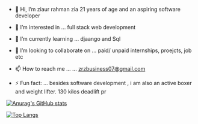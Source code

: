 - 👋 Hi, I’m ziaur rahman zia 21 years of age and an aspiring software developer
- 👀 I’m interested in ... full stack web development
- 🌱 I’m currently learning ... djaango and Sql
- 💞️ I’m looking to collaborate on ... paid/ unpaid internships, proejcts, job etc
- 📫 How to reach me ...
                      ... zrzbusiness07@gmail.com

- ⚡ Fun fact: ... besides software development , i am also an active boxer and weight lifter. 130 kilos deadlift pr 

[![Anurag's GitHub stats](https://github-readme-stats.vercel.app/api?username=ziaur07&show_icons=true&theme=radical&hide=issues)](https://github.com/ziaur07&show_icons=true&theme=radical/github-readme-stats)


[![Top Langs](https://github-readme-stats.vercel.app/api/top-langs/?username=ziaur07&layout=donut&theme=radical)](https://github.com/ziaur07/github-readme-stats)
<!---
ziaur07/ziaur07 is a ✨ special ✨ repository because its `README.md` (this file) appears on your GitHub profile.
You can click the Preview link to take a look at your changes.
--->
